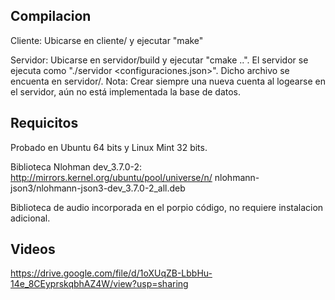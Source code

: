 ## Compilacion

Cliente: Ubicarse en cliente/ y ejecutar "make"

Servidor: Ubicarse en servidor/build y ejecutar "cmake ..". El servidor se ejecuta como "./servidor <configuraciones.json>". Dicho archivo se encuenta en servidor/. Nota: Crear siempre una nueva cuenta al logearse en el servidor, aún no está implementada la base de datos.

## Requicitos

Probado en Ubuntu 64 bits y Linux Mint 32 bits.

Biblioteca Nlohman dev_3.7.0-2: http://mirrors.kernel.org/ubuntu/pool/universe/n/ nlohmann-json3/nlohmann-json3-dev_3.7.0-2_all.deb

Biblioteca de audio incorporada en el porpio código, no requiere instalacion adicional.

## Videos

https://drive.google.com/file/d/1oXUqZB-LbbHu-14e_8CEyprskqbhAZ4W/view?usp=sharing
